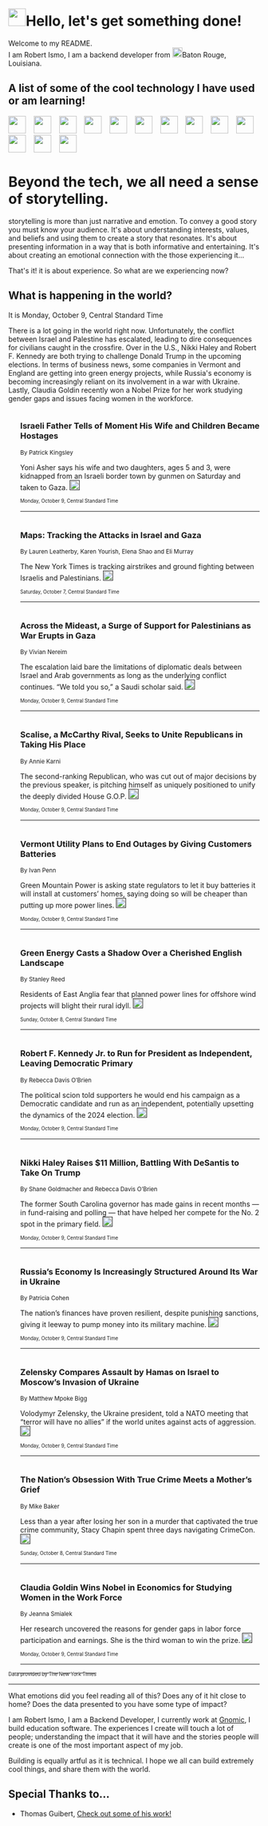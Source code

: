 <h1><img src="https://emojis.slackmojis.com/emojis/images/1643514375/3493/hot-coffee.gif?1643514375" width="35"/>Hello, let's get something done!</h1>

<p>Welcome to my README.<br/>
I am Robert Ismo, I am a backend developer from <img src="https://emojis.slackmojis.com/emojis/images/1638395689/50435/moulin_rouge.png?1638395689" width="20"/>Baton Rouge, Louisiana.</p>
<h2>A list of some of the cool technology I have used or am learning!</h2>
<p>
<img src="https://emojis.slackmojis.com/emojis/images/1643516091/21142/meow_bongotap.gif?1643516091" width="35" alt="">
<img src="https://img.shields.io/badge/Favorite%20Frontend%20Framework-SvelteKit-f83903" alt="">
<img src="https://img.shields.io/badge/Second%20Favorite-Vue-40b581" alt="">
<img src="https://img.shields.io/badge/Most%20Used%20Runtime-Nodejs-78b061" alt="">
<img src="https://emojis.slackmojis.com/emojis/images/1643517416/34482/fire.gif?1643517416" width="35" alt="">
<img src="https://img.shields.io/badge/Javascript%20But%20Better-Typescript-0078ca" alt="">
<img src="https://img.shields.io/badge/Favorite%20Language-Elixir-3e244d" alt="">
<img src="https://img.shields.io/badge/Containerize%20Everything-Docker-6ac9ef" alt="">
<img src="https://emojis.slackmojis.com/emojis/images/1643514596/5999/meow_party.gif?1643514596" width="35" alt="">
<img src="https://img.shields.io/badge/API%20Love%20Language-Graphql-de32a5" alt="">
<img src="https://img.shields.io/badge/Our%20Favorite%20Version%20Controller-Git-e94f33" alt="">
<img src="https://img.shields.io/badge/Favorite%20Database-Redis-d42d1d" alt="">
<img src="https://emojis.slackmojis.com/emojis/images/1643514559/5584/deployparrot.gif?1643514559" width="35" alt="">
<img src="https://img.shields.io/badge/Container%20Interstate-RabbitMQ-f66200" alt="">
<img src="https://img.shields.io/badge/Gotta%20Learn-Kubernetes-316adf" alt="">
<img src="https://img.shields.io/badge/Really%20Mature%20Now-WASM-654fef" alt="">
<img src="https://emojis.slackmojis.com/emojis/images/1666642497/61942/dance_vibe.gif?1666642497" width="35" alt="">
<img src="https://img.shields.io/badge/For%20My%20M1-ARM64-657d96" alt="">
<img src="https://img.shields.io/badge/Loving%20This%20So%20Much-TailwindCSS-17bcb5" alt="">
<img src="https://img.shields.io/badge/Cool%20Build%20Tool-Vite-f9cb24" alt="">
<img src="https://emojis.slackmojis.com/emojis/images/1669231376/62819/working-on-it.gif?1669231376" width="35" alt="">
<img src="https://img.shields.io/badge/Fun%20and%20Easy%20Database-MongoDB-5f8c49" alt="">
<img src="https://img.shields.io/badge/JS%20Life%20Support-NPM-c73737" alt="">
<img src="https://img.shields.io/badge/I%20Liked%20It-DynamoDB-0073b9" alt="">
<img src="https://emojis.slackmojis.com/emojis/images/1643514045/46/question.gif?1643514045" width="35" alt="">
<img src="https://img.shields.io/badge/cool-React-60d6f9" alt="">
<img src="https://img.shields.io/badge/Future%20Big%20Project-Lambda-f37e00" alt="">
<img src="https://img.shields.io/badge/NPM%20But%20Better-PNPM-f1aa07" alt="">
<img src="https://emojis.slackmojis.com/emojis/images/1643514943/9662/fbwow.gif?1643514943" width="35" alt="">
<img src="https://img.shields.io/badge/First%20Language-C-662079" alt="">
<img src="https://img.shields.io/badge/Where%20I%20Deploy%20Frontend-Vercel-000000" alt="">
<img src="https://img.shields.io/badge/Who%20Does%20not%20Want%20an%20App-Swift-f9492a" alt="">
<img src="https://emojis.slackmojis.com/emojis/images/1643514058/151/javascript.png?1643514058" width="35" alt="">
<img src="https://img.shields.io/badge/cool-Python-fbd542" alt="">
<img src="https://img.shields.io/badge/Favorite%20Something-Stripe-656cdc" alt="">
<img src="https://img.shields.io/badge/Of%20Course-HTML5-ed6327" alt="">
<img src="https://emojis.slackmojis.com/emojis/images/1660415405/60731/bomb.gif?1660415405" width="35" alt="">
<img src="https://img.shields.io/badge/hate-CSS-2964ec" alt="">
<img src="https://img.shields.io/badge/Learning-CircleCI-141215" alt="">
<img src="https://img.shields.io/badge/Learning-Rust-fbbb3b" alt="">
<img src="https://emojis.slackmojis.com/emojis/images/1660415397/60712/writing-hand.gif?1660415397" width="35" alt="">
<img src="https://img.shields.io/badge/Dev%20Browser%20of%20Choice-Firefox-cc4e26" alt="">
<img src="https://img.shields.io/badge/Recoverying%20From%20Windows-UNIX-1781e3" alt="">
<img src="https://img.shields.io/badge/LOVE-LogSeq-90c1c2" alt="">
<img src="https://emojis.slackmojis.com/emojis/images/1643514066/223/kirby.gif?1643514066" width="35" alt="">
<img src="https://img.shields.io/badge/Daily%20Driver-MacOS-e6e6e8" alt="">
<img src="https://img.shields.io/badge/Git%20Server-Github-000000" alt="">
<img src="https://img.shields.io/badge/enjoyable-EC2-f17428" alt="">
<img src="https://emojis.slackmojis.com/emojis/images/1643514239/2069/excited.gif?1643514239" width="35" alt="">
</p>
<h1>Beyond the tech, we all need a sense of storytelling.</h1>
<p>storytelling is more than just narrative and emotion. To convey a good story you must know your audience. It's about understanding interests, values, and beliefs and using them to create a story that resonates. It's about presenting information in a way that is both informative and entertaining. It's about creating an emotional connection with the those experiencing it...</p>
<p>That's it! it is about experience. So what are we experiencing now?</p>
<h2>What is happening in the world?</h2>
<p>It is Monday, October 9, Central Standard Time</p>
<p>
There is a lot going in the world right now. Unfortunately, the conflict between Israel and Palestine has escalated, leading to dire consequences for civilians caught in the crossfire. Over in the U.S., Nikki Haley and Robert F. Kennedy are both trying to challenge Donald Trump in the upcoming elections. In terms of business news, some companies in Vermont and England are getting into green energy projects, while Russia&#39;s economy is becoming increasingly reliant on its involvement in a war with Ukraine. Lastly, Claudia Goldin recently won a Nobel Prize for her work studying gender gaps and issues facing women in the workforce.</p>
<ol>
<img src="https://img.shields.io/badge/-world-blue" alt="">
<h3>Israeli Father Tells of Moment His Wife and Children Became Hostages</h3>
<sub>By Patrick Kingsley</sub>
<p>Yoni Asher says his wife and two daughters, ages 5 and 3, were kidnapped from an Israeli border town by gunmen on Saturday and taken to Gaza.  <a href=""><img src="https://developer.nytimes.com/files/poweredby_nytimes_30b.png?v=1583354208352" height="20"></a></p>
<sub><sub>Monday, October 9, Central Standard Time</sub></sub>
<hr/>
<img src="https://img.shields.io/badge/-world-blue" alt="">
<h3>Maps: Tracking the Attacks in Israel and Gaza</h3>
<sub>By Lauren Leatherby, Karen Yourish, Elena Shao and Eli Murray</sub>
<p>The New York Times is tracking airstrikes and ground fighting between Israelis and Palestinians.  <a href=""><img src="https://developer.nytimes.com/files/poweredby_nytimes_30b.png?v=1583354208352" height="20"></a></p>
<sub><sub>Saturday, October 7, Central Standard Time</sub></sub>
<hr/>
<img src="https://img.shields.io/badge/-world-blue" alt="">
<h3>Across the Mideast, a Surge of Support for Palestinians as War Erupts in Gaza</h3>
<sub>By Vivian Nereim</sub>
<p>The escalation laid bare the limitations of diplomatic deals between Israel and Arab governments as long as the underlying conflict continues. “We told you so,” a Saudi scholar said.  <a href=""><img src="https://developer.nytimes.com/files/poweredby_nytimes_30b.png?v=1583354208352" height="20"></a></p>
<sub><sub>Monday, October 9, Central Standard Time</sub></sub>
<hr/>
<img src="https://img.shields.io/badge/-us-blue" alt="">
<h3>Scalise, a McCarthy Rival, Seeks to Unite Republicans in Taking His Place</h3>
<sub>By Annie Karni</sub>
<p>The second-ranking Republican, who was cut out of major decisions by the previous speaker, is pitching himself as uniquely positioned to unify the deeply divided House G.O.P.  <a href=""><img src="https://developer.nytimes.com/files/poweredby_nytimes_30b.png?v=1583354208352" height="20"></a></p>
<sub><sub>Monday, October 9, Central Standard Time</sub></sub>
<hr/>
<img src="https://img.shields.io/badge/-business-blue" alt="">
<h3>Vermont Utility Plans to End Outages by Giving Customers Batteries</h3>
<sub>By Ivan Penn</sub>
<p>Green Mountain Power is asking state regulators to let it buy batteries it will install at customers’ homes, saying doing so will be cheaper than putting up more power lines.  <a href=""><img src="https://developer.nytimes.com/files/poweredby_nytimes_30b.png?v=1583354208352" height="20"></a></p>
<sub><sub>Monday, October 9, Central Standard Time</sub></sub>
<hr/>
<img src="https://img.shields.io/badge/-business-blue" alt="">
<h3>Green Energy Casts a Shadow Over a Cherished English Landscape</h3>
<sub>By Stanley Reed</sub>
<p>Residents of East Anglia fear that planned power lines for offshore wind projects will blight their rural idyll.  <a href=""><img src="https://developer.nytimes.com/files/poweredby_nytimes_30b.png?v=1583354208352" height="20"></a></p>
<sub><sub>Sunday, October 8, Central Standard Time</sub></sub>
<hr/>
<img src="https://img.shields.io/badge/-us-blue" alt="">
<h3>Robert F. Kennedy Jr. to Run for President as Independent, Leaving Democratic Primary</h3>
<sub>By Rebecca Davis O’Brien</sub>
<p>The political scion told supporters he would end his campaign as a Democratic candidate and run as an independent, potentially upsetting the dynamics of the 2024 election.  <a href=""><img src="https://developer.nytimes.com/files/poweredby_nytimes_30b.png?v=1583354208352" height="20"></a></p>
<sub><sub>Monday, October 9, Central Standard Time</sub></sub>
<hr/>
<img src="https://img.shields.io/badge/-us-blue" alt="">
<h3>Nikki Haley Raises $11 Million, Battling With DeSantis to Take On Trump</h3>
<sub>By Shane Goldmacher and Rebecca Davis O’Brien</sub>
<p>The former South Carolina governor has made gains in recent months — in fund-raising and polling — that have helped her compete for the No. 2 spot in the primary field.  <a href=""><img src="https://developer.nytimes.com/files/poweredby_nytimes_30b.png?v=1583354208352" height="20"></a></p>
<sub><sub>Monday, October 9, Central Standard Time</sub></sub>
<hr/>
<img src="https://img.shields.io/badge/-business-blue" alt="">
<h3>Russia’s Economy Is Increasingly Structured Around Its War in Ukraine</h3>
<sub>By Patricia Cohen</sub>
<p>The nation’s finances have proven resilient, despite punishing sanctions, giving it leeway to pump money into its military machine.  <a href=""><img src="https://developer.nytimes.com/files/poweredby_nytimes_30b.png?v=1583354208352" height="20"></a></p>
<sub><sub>Monday, October 9, Central Standard Time</sub></sub>
<hr/>
<img src="https://img.shields.io/badge/-world-blue" alt="">
<h3>Zelensky Compares Assault by Hamas on Israel to Moscow’s Invasion of Ukraine</h3>
<sub>By Matthew Mpoke Bigg</sub>
<p>Volodymyr Zelensky, the Ukraine president, told a NATO meeting that “terror will have no allies” if the world unites against acts of aggression.  <a href=""><img src="https://developer.nytimes.com/files/poweredby_nytimes_30b.png?v=1583354208352" height="20"></a></p>
<sub><sub>Monday, October 9, Central Standard Time</sub></sub>
<hr/>
<img src="https://img.shields.io/badge/-us-blue" alt="">
<h3>The Nation’s Obsession With True Crime Meets a Mother’s Grief</h3>
<sub>By Mike Baker</sub>
<p>Less than a year after losing her son in a murder that captivated the true crime community, Stacy Chapin spent three days navigating CrimeCon.  <a href=""><img src="https://developer.nytimes.com/files/poweredby_nytimes_30b.png?v=1583354208352" height="20"></a></p>
<sub><sub>Sunday, October 8, Central Standard Time</sub></sub>
<hr/>
<img src="https://img.shields.io/badge/-business-blue" alt="">
<h3>Claudia Goldin Wins Nobel in Economics for Studying Women in the Work Force</h3>
<sub>By Jeanna Smialek</sub>
<p>Her research uncovered the reasons for gender gaps in labor force participation and earnings. She is the third woman to win the prize.  <a href=""><img src="https://developer.nytimes.com/files/poweredby_nytimes_30b.png?v=1583354208352" height="20"></a></p>
<sub><sub>Monday, October 9, Central Standard Time</sub></sub>
<hr/>
</ol>
<a href="https://developer.nytimes.com"><sub><sub>Data provided by The New York Times</sub></sub></a>
<hr/>
<p>What emotions did you feel reading all of this? Does any of it hit close to home? Does the data presented to you have some type of impact?</p>
<p>I am Robert Ismo, I am a Backend Developer, I currently work at <a href="https://gnomic.education/">Gnomic</a>, I build education software. The experiences I create will touch a lot of people; understanding the impact that it will have and the stories people will create is one of the most important aspect of my job.</p>
<p>Building is equally artful as it is technical. I hope we all can build extremely cool things, and share them with the world.</p>
<h2>Special Thanks to...</h2>
<ul>
<li>Thomas Guibert, <a href="https://github.com/thmsgbrt/thmsgbrt">Check out some of his work!</a></li>
</ul>